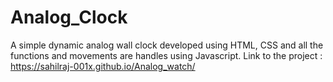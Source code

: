 # Analog_Clock
A simple dynamic analog wall clock developed using HTML, CSS and all the functions and movements are handles using Javascript.
Link to the project : https://sahilraj-001x.github.io/Analog_watch/
